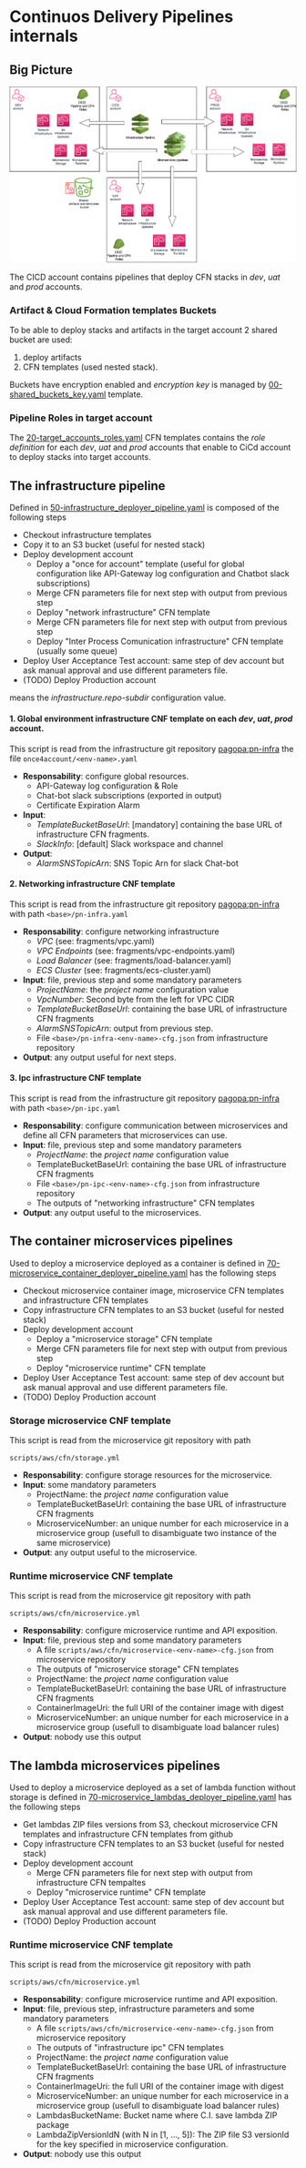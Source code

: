 # Continuos Delivery Pipelines internals

## Big Picture
![Big picture image](big-picture.drawio.png)

The CICD account contains pipelines that deploy CFN stacks in _dev_, _uat_ and _prod_ accounts.

### Artifact & Cloud Formation templates Buckets

To be able to deploy stacks and artifacts in the target account 2 shared bucket are used:
1. deploy artifacts 
2. CFN templates (used nested stack). 

Buckets have encryption enabled and _encryption key_ is managed by 
[00-shared_buckets_key.yaml](cfn-templates/00-shared_buckets_key.yaml)
template.

### Pipeline Roles in target account

The [20-target_accounts_roles.yaml](cfn-templates/20-target_accounts_roles.yaml) CFN templates contains the 
_role definition_ for each _dev_, _uat_ and _prod_ accounts that enable to CiCd account to deploy stacks into
target accounts.

## The infrastructure pipeline

Defined in [50-infrastructure_deployer_pipeline.yaml](cfn-templates/50-infrastructure_deployer_pipeline.yaml)
is composed of the following steps
- Checkout infrastructure templates
- Copy it to an S3 bucket (useful for nested stack)
- Deploy development account
  - Deploy a "once for account" template (useful for global configuration like API-Gateway log 
    configuration and Chatbot slack subscriptions)
  - Merge CFN parameters file for next step with output from previous step
  - Deploy "network infrastructure" CFN template
  - Merge CFN parameters file for next step with output from previous step
  - Deploy "Inter Process Comunication infrastructure" CFN template (usually some queue)
- Deploy User Acceptance Test account: same step of dev account but ask manual approval and
  use different parameters file.
- (TODO) Deploy Production account

*<base>* means the *infrastructure.repo-subdir* configuration value.

#### 1. Global environment infrastructure CNF template on each _dev_, _uat_, _prod_ account.

This script is read from the infrastructure git repository 
[pagopa:pn-infra](https://github.com/pagopa/pn-infra) the file
`once4account/<env-name>.yaml` 

- __Responsability__: configure global resources.
    - API-Gateway log configuration & Role
    - Chat-bot slack subscriptions (exported in output)
    - Certificate Expiration Alarm
- __Input__: 
     - _TemplateBucketBaseUrl_: [mandatory] containing the base URL of 
      infrastructure CFN fragments.
     - _SlackInfo_: [default] Slack workspace and channel 
- __Output__: 
    - _AlarmSNSTopicArn_: SNS Topic Arn for slack Chat-bot

#### 2. Networking infrastructure CNF template
This script is read from the infrastructure git repository [pagopa:pn-infra](https://github.com/pagopa/pn-infra) 
with path `<base>/pn-infra.yaml`

- __Responsability__: configure networking infrastructure
  - _VPC_ (see: fragments/vpc.yaml)
  - _VPC Endpoints_ (see: fragments/vpc-endpoints.yaml)
  - _Load Balancer_ (see: fragments/load-balancer.yaml)
  - _ECS Cluster_ (see: fragments/ecs-cluster.yaml)
- __Input__: file, previous step and some mandatory parameters
    - _ProjectName_: the _project name_ configuration value
    - _VpcNumber_: Second byte from the left for VPC CIDR
    - _TemplateBucketBaseUrl_: containing the base URL of infrastructure CFN fragments
    - _AlarmSNSTopicArn_: output from previous step.
    - File ```<base>/pn-infra-<env-name>-cfg.json``` from infrastructure repository
- __Output__: any output useful for next steps.

#### 3. Ipc infrastructure CNF template
This script is read from the infrastructure git repository [pagopa:pn-infra](https://github.com/pagopa/pn-infra)
with path `<base>/pn-ipc.yaml`

- __Responsability__: configure communication between microservices and define all CFN
  parameters that microservices can use.
- __Input__: file, previous step and some mandatory parameters
  - _ProjectName_: the _project name_ configuration value
  - TemplateBucketBaseUrl: containing the base URL of infrastructure CFN fragments
  - File ```<base>/pn-ipc-<env-name>-cfg.json``` from infrastructure repository
  - The outputs of "networking infrastructure" CFN templates
- __Output__: any output useful to the microservices.

## The container microservices pipelines
Used to deploy a microservice deployed as a container is defined in 
[70-microservice_container_deployer_pipeline.yaml](cfn-templates/70-microservice_container_deployer_pipeline.yaml) 
has the following steps
- Checkout microservice container image, microservice CFN templates and infrastructure CFN templates
- Copy infrastructure CFN templates to an S3 bucket (useful for nested stack)
- Deploy development account
  - Deploy a "microservice storage" CFN template
  - Merge CFN parameters file for next step with output from previous step
  - Deploy "microservice runtime" CFN template
- Deploy User Acceptance Test account: same step of dev account but ask manual approval and
  use different parameters file.
- (TODO) Deploy Production account

### Storage microservice CNF template
 This script is read from the microservice git repository with path 
```
scripts/aws/cfn/storage.yml
```
 - __Responsability__: configure storage resources for the microservice.
 - __Input__: some mandatory parameters
   - ProjectName: the _project name_ configuration value
   - TemplateBucketBaseUrl: containing the base URL of infrastructure CFN fragments
   - MicroserviceNumber: an unique number for each microservice in a microservice 
     group (usefull to disambiguate two instance of the same microservice)
 - **Output**: any output useful to the microservice.


### Runtime microservice CNF template
 This script is read from the microservice git repository with path 
```
scripts/aws/cfn/microservice.yml
```
 - __Responsability__: configure microservice runtime and API exposition.
 - __Input__: file, previous step and some mandatory parameters
   - A file ```scripts/aws/cfn/microservice-<env-name>-cfg.json``` from microservice repository
   - The outputs of "microservice storage" CFN templates
   - ProjectName: the _project name_ configuration value
   - TemplateBucketBaseUrl: containing the base URL of infrastructure CFN fragments
   - ContainerImageUri: the full URI of the container image with digest
   - MicroserviceNumber: an unique number for each microservice in a microservice 
     group (usefull to disambiguate load balancer rules)
 - __Output__: nobody use this output


## The lambda microservices pipelines
Used to deploy a microservice deployed as a set of lambda function without storage is defined in 
[70-microservice_lambdas_deployer_pipeline.yaml](cfn-templates/70-microservice_lambdas_deployer_pipeline.yaml) 
has the following steps
- Get lambdas ZIP files versions from S3, checkout microservice CFN templates and 
  infrastructure CFN templates from github 
- Copy infrastructure CFN templates to an S3 bucket (useful for nested stack)
- Deploy development account
  - Merge CFN parameters file for next step with output from infrastructure CFN tempaltes
  - Deploy "microservice runtime" CFN template
- Deploy User Acceptance Test account: same step of dev account but ask manual approval and
  use different parameters file.
- (TODO) Deploy Production account

### Runtime microservice CNF template
 This script is read from the microservice git repository with path 
```
scripts/aws/cfn/microservice.yml
```
 - __Responsability__: configure microservice runtime and API exposition.
 - __Input__: file, previous step, infrastructure parameters and some mandatory parameters
   - A file ```scripts/aws/cfn/microservice-<env-name>-cfg.json``` from microservice repository
   - The outputs of "infrastructure ipc" CFN templates
   - ProjectName: the _project name_ configuration value
   - TemplateBucketBaseUrl: containing the base URL of infrastructure CFN fragments
   - ContainerImageUri: the full URI of the container image with digest
   - MicroserviceNumber: an unique number for each microservice in a microservice 
     group (usefull to disambiguate load balancer rules)
   - LambdasBucketName: Bucket name where C.I. save lambda ZIP package
   - LambdaZipVersionIdN (with N in [1, ..., 5]): The ZIP file S3 versionId for the key specified
     in microservice configuration.
 - __Output__: nobody use this output



  
  
